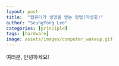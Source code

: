 ```yaml
---
layout: post
title:  "컴퓨터가 생명을 얻는 방법(작성중)"
author: "SeungYong Lee"
categories: [principle]
tags: [hardware]
image: assets/images/computer_wakeup.gif
---
```

여러분, 안녕하세요!


